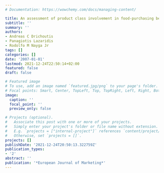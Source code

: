 ```yaml
---
# Documentation: https://wowchemy.com/docs/managing-content/

title: An assessment of product class involvement in food-purchasing behavior
subtitle: ''
summary: ''
authors:
- Andreas C Drichoutis
- Panagiotis Lazaridis
- Rodolfo M Nayga Jr
tags: []
categories: []
date: '2007-01-01'
lastmod: 2021-12-24T22:50:14+02:00
featured: false
draft: false

# Featured image
# To use, add an image named `featured.jpg/png` to your page's folder.
# Focal points: Smart, Center, TopLeft, Top, TopRight, Left, Right, BottomLeft, Bottom, BottomRight.
image:
  caption: ''
  focal_point: ''
  preview_only: false

# Projects (optional).
#   Associate this post with one or more of your projects.
#   Simply enter your project's folder or file name without extension.
#   E.g. `projects = ["internal-project"]` references `content/project/deep-learning/index.md`.
#   Otherwise, set `projects = []`.
projects: []
publishDate: '2021-12-24T20:50:13.322759Z'
publication_types:
- '2'
abstract: ''
publication: '*European Journal of Marketing*'
---
```

